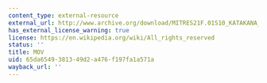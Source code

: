 ```yaml
---
content_type: external-resource
external_url: http://www.archive.org/download/MITRES21F.01S10_KATAKANA_EXERCISES/4c1.mov
has_external_license_warning: true
license: https://en.wikipedia.org/wiki/All_rights_reserved
status: ''
title: MOV
uid: 65da6549-3813-49d2-a476-f197fa1a571a
wayback_url: ''
---
```


